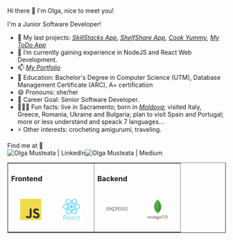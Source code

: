 Hi there 👋 I'm Olga, nice to meet you!

I'm a Junior Software Developer!

- 🔭 My last projects: *[SkillStacks App](https://skill-stacks.onrender.com/)*, *[ShelfShare App](https://shelf-share-app.onrender.com/)*, *[Cook Yummy](https://cookyummi.onrender.com/)*, *[My ToDo App](https://todos-app-sdr5.onrender.com/)*
- 🌱 I’m currently gaining experience in NodeJS and React Web Development.
- 📫 *[My Portfolio](https://portfolio-olga.vercel.app/)*
- 🧙 Education: Bachelor's Degree in Computer Science (UTM), Database Management Certificate (ARC), A+ certification 
- 😄 Pronouns: she/her
- 🎯 Career Goal: Senior Software Developer.
- 🕵🏻‍♂️ Fun facts: live in Sacramento; born in *[Moldova](https://moldova-republic.vercel.app/)*; visited Italy, Greece, Romania, Ukraine and Bulgaria; plan to visit Spain and Portugal; more or less understand and speack 7 languages...
- ⚡ Other interests: crocheting amigurumi, traveling.
  
Find me at 📝
<br/>
[<img align="left" alt="Olga Musteata | LinkedIn" height="30px" src="https://cdn-icons-png.flaticon.com/512/145/145807.png"/>][linkedin]
[<img align="left" alt="Olga Musteata | Medium" height="30px" src="https://user-images.githubusercontent.com/51720084/192867359-5ef9a19d-fff1-483f-b1b0-388c37a2a406.png"/>][medium]
<br/>


[linkedin]: https://www.linkedin.com/in/olga-musteata-293b10214/
[medium]: https://github.com/koral14/

<table width="100%" border="1"><tr><td valign="top">

### Frontend  
<div>  
<img style="margin: 20px" src="images/javascript-original.svg" alt="JavaScript" height="50" />   
<img style="margin: 20px" src="images/react-original-wordmark.svg" alt="React" height="50" /> 
</div>

</td><td valign="top">

### Backend  
<div>  
<img style="margin: 20px" src="images/express-original-wordmark.svg" alt="Express.js" height="50" />  
<img style="margin: 20px" src="images/mongodb-original-wordmark.svg" alt="MongoDB" height="50" />     
</div>

</td></tr></table>
